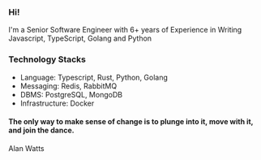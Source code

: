 ### Hi! 
I'm a Senior Software Engineer with 6+ years of Experience in Writing  Javascript, TypeScript, Golang and Python

### Technology Stacks
- Language: Typescript, Rust, Python, Golang
- Messaging: Redis, RabbitMQ
- DBMS: PostgreSQL, MongoDB
- Infrastructure: Docker


#### The only way to make sense of change is to plunge into it, move with it, and join the dance. 
Alan Watts

